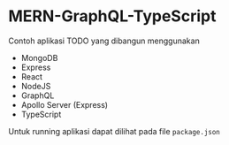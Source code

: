 # MERN-GraphQL-TypeScript

Contoh aplikasi TODO yang dibangun menggunakan
- MongoDB
- Express
- React
- NodeJS
- GraphQL
- Apollo Server (Express)
- TypeScript

Untuk running aplikasi dapat dilihat pada file <code>package.json</code>

